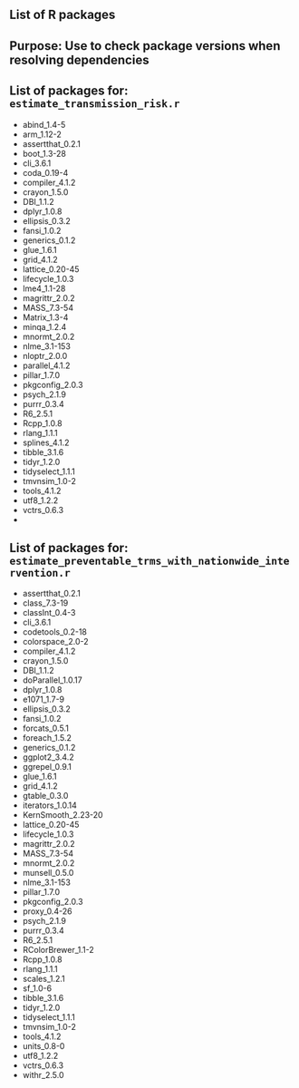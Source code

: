 ## List of R packages

## Purpose: Use to check package versions when resolving dependencies

## List of packages for: `estimate_transmission_risk.r`

- abind_1.4-5           
- arm_1.12-2 
- assertthat_0.2.1
- boot_1.3-28      
- cli_3.6.1       
- coda_0.19-4           
- compiler_4.1.2  
- crayon_1.5.0          
- DBI_1.1.2    
- dplyr_1.0.8 
- ellipsis_0.3.2  
- fansi_1.0.2     
- generics_0.1.2  
- glue_1.6.1            
- grid_4.1.2            
- lattice_0.20-45 
- lifecycle_1.0.3 
- lme4_1.1-28  
- magrittr_2.0.2  
- MASS_7.3-54 
- Matrix_1.3-4 
- minqa_1.2.4           
- mnormt_2.0.2          
- nlme_3.1-153 
- nloptr_2.0.0    
- parallel_4.1.2  
- pillar_1.7.0 
- pkgconfig_2.0.3 
- psych_2.1.9  
- purrr_0.3.4  
- R6_2.5.1     
- Rcpp_1.0.8            
- rlang_1.1.1     
- splines_4.1.2
- tibble_3.1.6 
- tidyr_1.2.0  
- tidyselect_1.1.1
- tmvnsim_1.0-2   
- tools_4.1.2  
- utf8_1.2.2      
- vctrs_0.6.3     
- 

## List of packages for: `estimate_preventable_trms_with_nationwide_intervention.r`

- assertthat_0.2.1  
- class_7.3-19      
- classInt_0.4-3   
- cli_3.6.1         
- codetools_0.2-18 
- colorspace_2.0-2  
- compiler_4.1.2   
- crayon_1.5.0
- DBI_1.1.2             
- doParallel_1.0.17
- dplyr_1.0.8       
- e1071_1.7-9      
- ellipsis_0.3.2    
- fansi_1.0.2       
- forcats_0.5.1         
- foreach_1.5.2         
- generics_0.1.2        
- ggplot2_3.4.2    
- ggrepel_0.9.1         
- glue_1.6.1        
- grid_4.1.2        
- gtable_0.3.0      
- iterators_1.0.14  
- KernSmooth_2.23-20
- lattice_0.20-45   
- lifecycle_1.0.3       
- magrittr_2.0.2    
- MASS_7.3-54       
- mnormt_2.0.2     
- munsell_0.5.0     
- nlme_3.1-153     
- pillar_1.7.0      
- pkgconfig_2.0.3  
- proxy_0.4-26     
- psych_2.1.9       
- purrr_0.3.4           
- R6_2.5.1         
- RColorBrewer_1.1-2
- Rcpp_1.0.8            
- rlang_1.1.1       
- scales_1.2.1      
- sf_1.0-6         
- tibble_3.1.6      
- tidyr_1.2.0       
- tidyselect_1.1.1      
- tmvnsim_1.0-2      
- tools_4.1.2           
- units_0.8-0           
- utf8_1.2.2            
- vctrs_0.6.3       
- withr_2.5.0    
